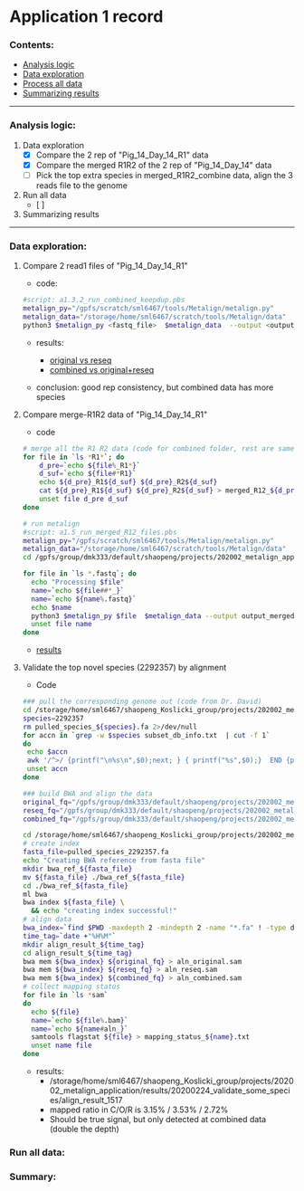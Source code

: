 # Application 1 record

### Contents:

- [Analysis logic](#analysis)
- [Data exploration](#explore)
- [Process all data](#runall)
- [Summarizing results](#summary)



---

### Analysis logic: <a name="analysis"></a>

1. Data exploration
   - [x] Compare the 2 rep of "Pig_14_Day_14_R1" data
   - [x] Compare the merged R1R2 of the 2 rep of "Pig_14_Day_14" data
   - [ ] Pick the top extra species in merged_R1R2_combine data, align the 3 reads file to the genome 
2. Run all data
   - [ ] 
3. Summarizing results

---

### Data exploration: <a name="explore"></a>

1. Compare 2 read1 files of "Pig_14_Day_14_R1"

   - code:

   ```bash
   #script: a1.3.2_run_combined_keepdup.pbs
   metalign_py="/gpfs/scratch/sml6467/tools/Metalign/metalign.py"
   metalign_data="/storage/home/sml6467/scratch/tools/Metalign/data"
   python3 $metalign_py <fastq_file>  $metalign_data  --output <output_name> --keep_temp_files --temp_dir <output_temp_folder>
   ```

   - results:
     - [original vs reseq](https://drive.google.com/file/d/1DUzZwB4OxxFc2S-g0H4vXP6EXBrRfMVb/view)
     - [combined vs original+reseq](https://drive.google.com/file/d/1OPzYJWfABIjTKW0zB0ckLJ-ulRhkbc7b/view)

   - conclusion: good rep consistency, but combined data has more species



2. Compare merge-R1R2 data of "Pig_14_Day_14_R1"

   - code

   ```bash
   # merge all the R1 R2 data (code for combined folder, rest are same)
   for file in `ls *R1*`; do
       d_pre=`echo ${file%_R1*}`
       d_suf=`echo ${file#*R1}`
       echo ${d_pre}_R1${d_suf} ${d_pre}_R2${d_suf}
       cat ${d_pre}_R1${d_suf} ${d_pre}_R2${d_suf} > merged_R12_${d_pre}_combined${d_suf}
       unset file d_pre d_suf
   done
   
   # run metalign 
   #script: a1.5_run_merged_R12_files.pbs
   metalign_py="/gpfs/scratch/sml6467/tools/Metalign/metalign.py"
   metalign_data="/storage/home/sml6467/scratch/tools/Metalign/data"
   cd /gpfs/group/dmk333/default/shaopeng/projects/202002_metalign_application/results/20200215_application1_variation/merged_R1R2_output
   
   for file in `ls *.fastq`; do
     echo "Processing $file"
     name=`echo ${file##*_}`
     name=`echo ${name%.fastq}`
     echo $name
     python3 $metalign_py $file  $metalign_data --output output_mergedR12_${name}.tsv --keep_temp_files --temp_dir ./temp_${name}
     unset file name
   done
   ```

   - [results](https://drive.google.com/open?id=1HFTW19Hl5OCHsoXQvd7PmbOOr6fNwFdc)

3. Validate the top novel species (2292357) by alignment

   - Code

   ```bash
   ### pull the corresponding genome out (code from Dr. David)
   cd /storage/home/sml6467/shaopeng_Koslicki_group/projects/202002_metalign_application/results/20200215_application1_variation/merged_R1R2_output/combined/temp_combined
   species=2292357
   rm pulled_species_${species}.fa 2>/dev/null 
   for accn in `grep -w $species subset_db_info.txt  | cut -f 1` 
   do
   	echo $accn
   	awk '/^>/ {printf("\n%s\n",$0);next; } { printf("%s",$0);}  END {printf("\n");}' < cmashed_db.fna | tail -n +2 | grep -A1 ${accn} >> pulled_species_${species}.fa
   	unset accn
   done
   
   ### build BWA and align the data
   original_fq="/gpfs/group/dmk333/default/shaopeng/projects/202002_metalign_application/results/20200215_application1_variation/merged_R1R2_output/original/merged_R12_Tomato_Pig_14_Day_14_S68_L002_original_001_original.fastq"
   reseq_fq="/gpfs/group/dmk333/default/shaopeng/projects/202002_metalign_application/results/20200215_application1_variation/merged_R1R2_output/reseq/merged_R12_Tomato_Pig_14_Day_14_S85_L001_reseq_001_resequence.fastq"
   combined_fq="/gpfs/group/dmk333/default/shaopeng/projects/202002_metalign_application/results/20200215_application1_variation/merged_R1R2_output/combined/merged_R12_Tomato_Pig_14_Day_14_combined.fastq"
   
   cd /storage/home/sml6467/shaopeng_Koslicki_group/projects/202002_metalign_application/results/20200224_validate_some_species
   # create index 
   fasta_file=pulled_species_2292357.fa
   echo "Creating BWA reference from fasta file"
   mkdir bwa_ref_${fasta_file}
   mv ${fasta_file} ./bwa_ref_${fasta_file}
   cd ./bwa_ref_${fasta_file}
   ml bwa
   bwa index ${fasta_file} \
     && echo "creating index successful!"
   # align data
   bwa_index=`find $PWD -maxdepth 2 -mindepth 2 -name "*.fa" ! -type d`
   time_tag=`date +"%H%M"`
   mkdir align_result_${time_tag}
   cd align_result_${time_tag}
   bwa mem ${bwa_index} ${original_fq} > aln_original.sam
   bwa mem ${bwa_index} ${reseq_fq} > aln_reseq.sam
   bwa mem ${bwa_index} ${combined_fq} > aln_combined.sam
   # collect mapping status
   for file in `ls *sam`
   do
     echo ${file}
     name=`echo ${file%.bam}`
     name=`echo ${name#aln_}`
     samtools flagstat ${file} > mapping_status_${name}.txt
     unset name file
   done
   ```

   - results:
     - /storage/home/sml6467/shaopeng_Koslicki_group/projects/202002_metalign_application/results/20200224_validate_some_species/align_result_1517
     - mapped ratio in C/O/R is 3.15% / 3.53% / 2.72%
     - Should be true signal, but only detected at combined data (double the depth)



### Run all data: <a name="runall"></a>

### Summary: <a name="summary"></a>



